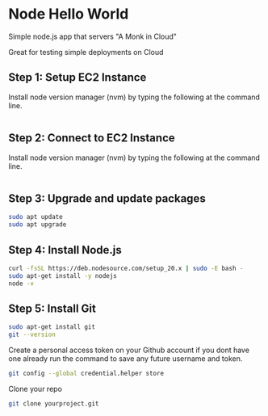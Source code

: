 # Node Hello World

Simple node.js app that servers "A Monk in Cloud"

Great for testing simple deployments on Cloud

## Step 1: Setup EC2 Instance
Install node version manager (nvm) by typing the following at the command line.

```bash

```

## Step 2: Connect to EC2 Instance
Install node version manager (nvm) by typing the following at the command line.

```bash

```


## Step 3: Upgrade and update packages

```bash
sudo apt update
sudo apt upgrade
```

## Step 4: Install Node.js

```bash
curl -fsSL https://deb.nodesource.com/setup_20.x | sudo -E bash -
sudo apt-get install -y nodejs
node -v
```


## Step 5: Install Git

```bash
sudo apt-get install git
git --version
```

Create a personal access token on your Github account if you dont have one already
run the command to save any future username and token.
```bash
git config --global credential.helper store
```
Clone your repo
```bash
git clone yourproject.git
```





